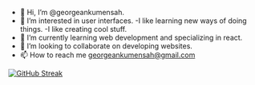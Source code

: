 - 👋 Hi, I’m @georgeankumensah.
- 👀 I’m interested in user interfaces.
-I like learning new ways of doing things.
-I like creating cool stuff.
- 🌱 I’m currently learning web development and specializing in react.
- 💞️ I’m looking to collaborate on developing websites.
- 📫 How to reach me georgeankumensah@gmail.com

[![GitHub Streak](https://streak-stats.demolab.com?user=georgeankumensah&theme=dark)](https://git.io/streak-stats)

<!---
georgeankumensah/georgeankumensah is a ✨ special ✨ repository because its `README.md` (this file) appears on your GitHub profile.
You can click the Preview link to take a look at your changes.
--->
